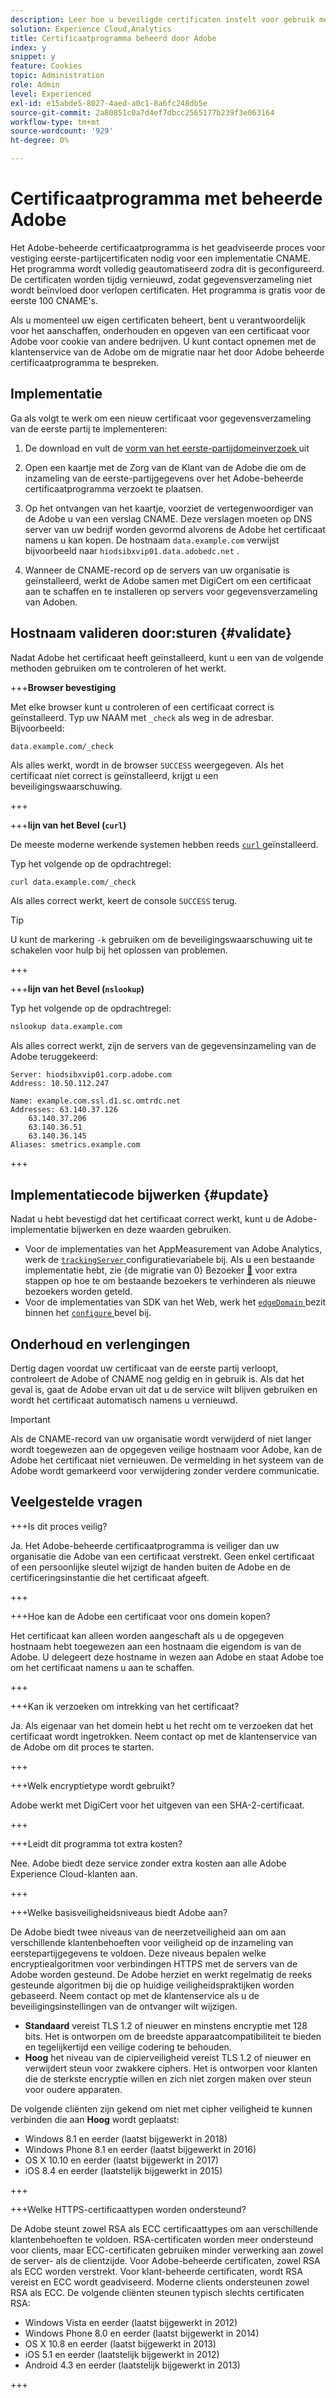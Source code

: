 ```yaml
---
description: Leer hoe u beveiligde certificaten instelt voor gebruik met Adobe Experience Cloud-cookies van de eerste fabrikant.
solution: Experience Cloud,Analytics
title: Certificaatprogramma beheerd door Adobe
index: y
snippet: y
feature: Cookies
topic: Administration
role: Admin
level: Experienced
exl-id: e15abde5-8027-4aed-a0c1-8a6fc248db5e
source-git-commit: 2a80851c0a7d4ef7dbcc2565177b239f3e063164
workflow-type: tm+mt
source-wordcount: '929'
ht-degree: 0%

---
```


# Certificaatprogramma met beheerde Adobe

Het Adobe-beheerde certificaatprogramma is het geadviseerde proces voor vestiging eerste-partijcertificaten nodig voor een implementatie CNAME. Het programma wordt volledig geautomatiseerd zodra dit is geconfigureerd. De certificaten worden tijdig vernieuwd, zodat gegevensverzameling niet wordt beïnvloed door verlopen certificaten. Het programma is gratis voor de eerste 100 CNAME&#39;s.

Als u momenteel uw eigen certificaten beheert, bent u verantwoordelijk voor het aanschaffen, onderhouden en opgeven van een certificaat voor Adobe voor cookie van andere bedrijven. U kunt contact opnemen met de klantenservice van de Adobe om de migratie naar het door Adobe beheerde certificaatprogramma te bespreken.

## Implementatie

Ga als volgt te werk om een nieuw certificaat voor gegevensverzameling van de eerste partij te implementeren:

1. De download en vult de [ vorm van het eerste-partijdomeinverzoek ](cookies/assets/First_Party_Domain_Request_Form.xlsx) uit

1. Open een kaartje met de Zorg van de Klant van de Adobe die om de inzameling van de eerste-partijgegevens over het Adobe-beheerde certificaatprogramma verzoekt te plaatsen.

1. Op het ontvangen van het kaartje, voorziet de vertegenwoordiger van de Adobe u van een verslag CNAME. Deze verslagen moeten op DNS server van uw bedrijf worden gevormd alvorens de Adobe het certificaat namens u kan kopen. De hostnaam `data.example.com` verwijst bijvoorbeeld naar `hiodsibxvip01.data.adobedc.net` .

1. Wanneer de CNAME-record op de servers van uw organisatie is geïnstalleerd, werkt de Adobe samen met DigiCert om een certificaat aan te schaffen en te installeren op servers voor gegevensverzameling van Adoben.

## Hostnaam valideren door:sturen {#validate}

Nadat Adobe het certificaat heeft geïnstalleerd, kunt u een van de volgende methoden gebruiken om te controleren of het werkt.

+++**Browser bevestiging**

Met elke browser kunt u controleren of een certificaat correct is geïnstalleerd. Typ uw NAAM met `_check` als weg in de adresbar. Bijvoorbeeld:

`data.example.com/_check`

Als alles werkt, wordt in de browser `SUCCESS` weergegeven. Als het certificaat niet correct is geïnstalleerd, krijgt u een beveiligingswaarschuwing.

+++

+++**lijn van het Bevel (`curl`)**

De meeste moderne werkende systemen hebben reeds [`curl` ](https://curl.se) geïnstalleerd.

Typ het volgende op de opdrachtregel:

```sh
curl data.example.com/_check
```

Als alles correct werkt, keert de console `SUCCESS` terug.

>[!TIP]
>
>U kunt de markering `-k` gebruiken om de beveiligingswaarschuwing uit te schakelen voor hulp bij het oplossen van problemen.

+++

+++**lijn van het Bevel (`nslookup`)**

Typ het volgende op de opdrachtregel:

```sh
nslookup data.example.com
```

Als alles correct werkt, zijn de servers van de gegevensinzameling van de Adobe teruggekeerd:

```text
Server: hiodsibxvip01.corp.adobe.com
Address: 10.50.112.247

Name: example.com.ssl.d1.sc.omtrdc.net
Addresses: 63.140.37.126
    63.140.37.206
    63.140.36.51
    63.140.36.145
Aliases: smetrics.example.com
```

+++

## Implementatiecode bijwerken {#update}

Nadat u hebt bevestigd dat het certificaat correct werkt, kunt u de Adobe-implementatie bijwerken en deze waarden gebruiken.

* Voor de implementaties van het AppMeasurement van Adobe Analytics, werk de [`trackingServer` ](https://experienceleague.adobe.com/en/docs/analytics/implementation/vars/config-vars/trackingserver) configuratievariabele bij. Als u een bestaande implementatie hebt, zie {de migratie van 0} Bezoeker [&#128279;](https://experienceleague.adobe.com/en/docs/analytics/technotes/visitor-migration) voor extra stappen op hoe te om bestaande bezoekers te verhinderen als nieuwe bezoekers worden geteld.
* Voor de implementaties van SDK van het Web, werk het [`edgeDomain` ](https://experienceleague.adobe.com/en/docs/experience-platform/web-sdk/commands/configure/edgedomain) bezit binnen het [`configure` ](https://experienceleague.adobe.com/en/docs/experience-platform/web-sdk/commands/configure/overview) bevel bij.

## Onderhoud en verlengingen

Dertig dagen voordat uw certificaat van de eerste partij verloopt, controleert de Adobe of CNAME nog geldig en in gebruik is. Als dat het geval is, gaat de Adobe ervan uit dat u de service wilt blijven gebruiken en wordt het certificaat automatisch namens u vernieuwd.

>[!IMPORTANT]
>
>Als de CNAME-record van uw organisatie wordt verwijderd of niet langer wordt toegewezen aan de opgegeven veilige hostnaam voor Adobe, kan de Adobe het certificaat niet vernieuwen. De vermelding in het systeem van de Adobe wordt gemarkeerd voor verwijdering zonder verdere communicatie.

## Veelgestelde vragen

+++Is dit proces veilig?

Ja. Het Adobe-beheerde certificaatprogramma is veiliger dan uw organisatie die Adobe van een certificaat verstrekt. Geen enkel certificaat of een persoonlijke sleutel wijzigt de handen buiten de Adobe en de certificeringsinstantie die het certificaat afgeeft.

+++

+++Hoe kan de Adobe een certificaat voor ons domein kopen?

Het certificaat kan alleen worden aangeschaft als u de opgegeven hostnaam hebt toegewezen aan een hostnaam die eigendom is van de Adobe. U delegeert deze hostname in wezen aan Adobe en staat Adobe toe om het certificaat namens u aan te schaffen.

+++

+++Kan ik verzoeken om intrekking van het certificaat?

Ja. Als eigenaar van het domein hebt u het recht om te verzoeken dat het certificaat wordt ingetrokken. Neem contact op met de klantenservice van de Adobe om dit proces te starten.

+++

+++Welk encryptietype wordt gebruikt?

Adobe werkt met DigiCert voor het uitgeven van een SHA-2-certificaat.

+++

+++Leidt dit programma tot extra kosten?

Nee. Adobe biedt deze service zonder extra kosten aan alle Adobe Experience Cloud-klanten aan.

+++

+++Welke basisveiligheidsniveaus biedt Adobe aan?

De Adobe biedt twee niveaus van de neerzetveiligheid aan om aan verschillende klantenbehoeften voor veiligheid op de inzameling van eerstepartijgegevens te voldoen. Deze niveaus bepalen welke encryptiealgoritmen voor verbindingen HTTPS met de servers van de Adobe worden gesteund. De Adobe herziet en werkt regelmatig de reeks gesteunde algoritmen bij die op huidige veiligheidspraktijken worden gebaseerd. Neem contact op met de klantenservice als u de beveiligingsinstellingen van de ontvanger wilt wijzigen.

* **Standaard** vereist TLS 1.2 of nieuwer en minstens encryptie met 128 bits. Het is ontworpen om de breedste apparaatcompatibiliteit te bieden en tegelijkertijd een veilige codering te behouden.
* **Hoog** het niveau van de cipierveiligheid vereist TLS 1.2 of nieuwer en verwijdert steun voor zwakkere ciphers. Het is ontworpen voor klanten die de sterkste encryptie willen en zich niet zorgen maken over steun voor oudere apparaten.

De volgende cliënten zijn gekend om niet met cipher veiligheid te kunnen verbinden die aan **Hoog** wordt geplaatst:

* Windows 8.1 en eerder (laatst bijgewerkt in 2018)
* Windows Phone 8.1 en eerder (laatst bijgewerkt in 2016)
* OS X 10.10 en eerder (laatst bijgewerkt in 2017)
* iOS 8.4 en eerder (laatstelijk bijgewerkt in 2015)

+++

+++Welke HTTPS-certificaattypen worden ondersteund?

De Adobe steunt zowel RSA als ECC certificaattypes om aan verschillende klantenbehoeften te voldoen. RSA-certificaten worden meer ondersteund voor clients, maar ECC-certificaten gebruiken minder verwerking aan zowel de server- als de clientzijde. Voor Adobe-beheerde certificaten, zowel RSA als ECC worden verstrekt. Voor klant-beheerde certificaten, wordt RSA vereist en ECC wordt geadviseerd. Moderne clients ondersteunen zowel RSA als ECC. De volgende cliënten steunen typisch slechts certificaten RSA:

* Windows Vista en eerder (laatst bijgewerkt in 2012)
* Windows Phone 8.0 en eerder (laatst bijgewerkt in 2014)
* OS X 10.8 en eerder (laatst bijgewerkt in 2013)
* iOS 5.1 en eerder (laatstelijk bijgewerkt in 2012)
* Android 4.3 en eerder (laatstelijk bijgewerkt in 2013)

+++
